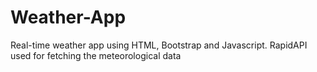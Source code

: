 # Weather-App
Real-time weather app using HTML, Bootstrap and Javascript.
RapidAPI used for fetching the meteorological data
